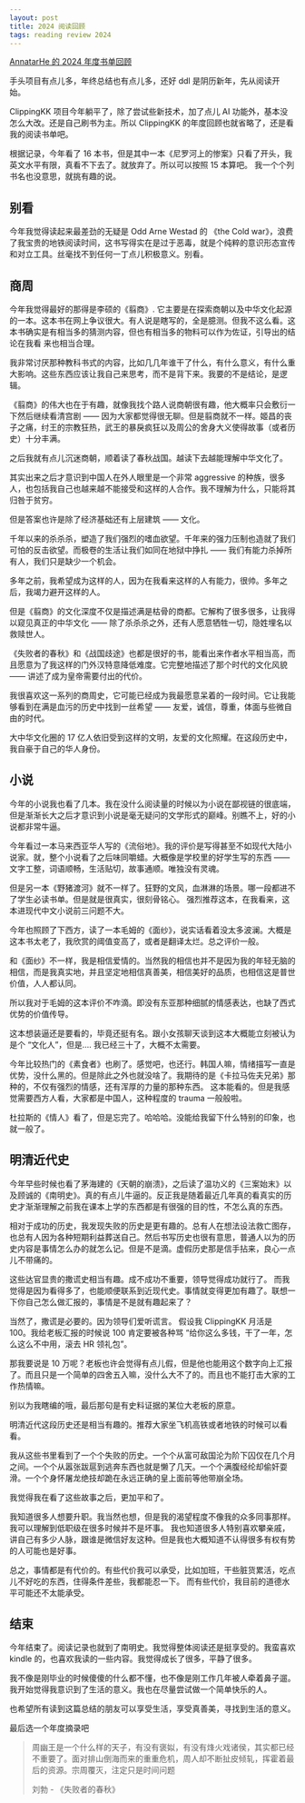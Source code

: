 ```yaml
---
layout: post
title: 2024 阅读回顾
tags: reading review 2024
---
```


[AnnatarHe 的 2024 年度书单回顾](https://clippingkk.annatarhe.com/report/yearly?uid=1&year=2024)

手头项目有点儿多，年终总结也有点儿多，还好 ddl 是阴历新年，先从阅读开始。

ClippingKK 项目今年躺平了，除了尝试些新技术，加了点儿 AI 功能外，基本没怎么大改。还是自己刷书为主。所以 ClippingKK 的年度回顾也就省略了，还是看我的阅读书单吧。

根据记录，今年看了 16 本书，但是其中一本《尼罗河上的惨案》只看了开头，我英文水平有限，真看不下去了。就放弃了。所以可以按照
15 本算吧。 我一个个列书名也没意思，就挑有趣的说。  

## 别看

今年我觉得读起来最差劲的无疑是 Odd Arne Westad 的 《the Cold war》，浪费了我宝贵的地铁阅读时间，这书写得实在是过于恶毒，就是个纯粹的意识形态宣传和对立工具。丝毫找不到任何一丁点儿积极意义。别看。

## 商周

今年我觉得最好的那得是李硕的《翦商》. 它主要是在探索商朝以及中华文化起源的一本。这本书在网上争议很大。有人说是瞎写的，全是臆测。但我不这么看。这本书确实是有相当多的猜测内容，但也有相当多的物料可以作为佐证，引导出的结论在我看    来也相当合理。

我非常讨厌那种教科书式的内容，比如几几年谁干了什么，有什么意义，有什么重大影响。这些东西应该让我自己来思考，而不是背下来。我要的不是结论，是逻辑。

《翦商》的伟大也在于有趣，就像我找个路人说商朝很有趣，他大概率只会敷衍一下然后继续看清宫剧 —— 因为大家都觉得很无聊。但是翦商就不一样。姬昌的丧子之痛，纣王的宗教狂热，武王的暴戾疯狂以及周公的舍身大义使得故事（或者历史）十分丰满。

之后我就有点儿沉迷商朝，顺着读了春秋战国。越读下去越能理解中华文化了。

其实出来之后才意识到中国人在外人眼里是一个非常 aggressive 的种族，很多人，也包括我自己也越来越不能接受和这样的人合作。我不理解为什么，只能将其归咎于贫穷。

但是答案也许是除了经济基础还有上层建筑 —— 文化。

千年以来的杀杀杀，塑造了我们强烈的嗜血欲望。千年来的强力压制也造就了我们可怕的反击欲望。而极卷的生活让我们如同在地狱中挣扎 —— 我们有能力杀掉所有人，我们只是缺少一个机会。

多年之前，我希望成为这样的人，因为在我看来这样的人有能力，很帅。多年之后，我竭力避开这样的人。

但是《翦商》的文化深度不仅是描述满是枯骨的商都。它解构了很多很多，让我得以窥见真正的中华文化 —— 除了杀杀杀之外，还有人愿意牺牲一切，隐姓埋名以救赎世人。

《失败者的春秋》和《战国歧途》也都是很好的书，能看出来作者水平相当高，而且愿意为了我这样的门外汉特意降低难度。它完整地描述了那个时代的文化风貌 —— 讲述了成为皇帝需要付出的代价。

我很喜欢这一系列的商周史，它可能已经成为我最愿意呆着的一段时间。它让我能够看到在满是血污的历史中找到一丝希望 —— 友爱，诚信，尊重，体面与些微自由的时代。

大中华文化圈的 17 亿人依旧受到这样的文明，友爱的文化照耀。在这段历史中，我自豪于自己的华人身份。

## 小说

今年的小说我也看了几本。我在没什么阅读量的时候以为小说在鄙视链的很底端，但是渐渐长大之后才意识到小说是毫无疑问的文学形式的巅峰。别瞧不上，好的小说都非常牛逼。

今年看过一本马来西亚华人写的《流俗地》。我的评价是写得甚至不如现代大陆小说家。就，整个小说看了之后味同嚼蜡。大概像是学校里的好学生写的东西 —— 文字工整，词语顺畅，生活贴切，故事通顺。唯独没有灵魂。

但是另一本《野猪渡河》就不一样了。狂野的文风，血淋淋的场景。哪一段都进不了学生必读书单。但是就是很真实，很刻骨铭心。
强烈推荐这本，在我看来，这本进现代中文小说前三问题不大。

今年也照顾了下西方，读了一本毛姆的《面纱》，说实话看着没太多波澜。大概是这本书太老了，我欣赏的阈值变高了，或者是翻译太烂。总之评价一般。

和《面纱》不一样，我是相信爱情的。当然我的相信也并不是因为我的年轻无脑的相信，而是我真实地，并且坚定地相信真善美，相信美好的品质，也相信这是普世价值，人人都认同。

所以我对于毛姆的这本评价不咋滴。即没有东亚那种细腻的情感表达，也缺了西式优势的价值传导。

这本想装逼还是要看的，毕竟还挺有名。跟小女孩聊天谈到这本大概能立刻被认为是个 “文化人”，但是.... 我已经三十了，大概不太需要。

今年比较热门的《素食者》也刷了。感觉吧，也还行。韩国人嘛，情绪描写一直是优势，没什么黑的。但是除此之外也就没啥了。我期待的是《卡拉马佐夫兄弟》那种的，不仅有强烈的情感，还有浑厚的力量的那种东西。
这本能看的。但是我感觉需要西方人看，大家都是中国人，这种程度的 trauma 一般般啦。

杜拉斯的《情人》看了，但是忘完了。哈哈哈。没能给我留下什么特别的印象，也就一般了。

## 明清近代史

今年早些时候也看了茅海建的《天朝的崩溃》，之后读了温功义的《三案始末》以及顾诚的《南明史》。真的有点儿牛逼的。反正我是随着最近几年真的看真实的历史才渐渐理解之前我在课本上学的东西都是有很强的目的性，不怎么真的东西。

相对于成功的历史，我发现失败的历史是更有趣的。总有人在想法设法救亡图存，也总有人因为各种短期利益葬送自己。然后书写历史也很有意思，普通人以为的历史内容是事情怎么办的就怎么记。但是不是滴。虚假历史那是信手拈来，良心一点儿不带痛的。

这些达官显贵的撒谎史相当有趣。成不成功不重要，领导觉得成功就行了。
而我觉得是因为看得多了，也能顺便联系到近现代史。事情就变得更加有趣了。联想一下你自己怎么做汇报的，事情是不是就有趣起来了？

当然了，撒谎是必要的。因为领导们爱听谎言。
假设我 ClippingKK 月活是 100。我给老板汇报的时候说 100 肯定要被各种骂 “给你这么多钱，干了一年，怎么这么不中用，滚去 HR 领礼包”。

那我要说是 10 万呢？老板也许会觉得有点儿假，但是他也能用这个数字向上汇报了。而且只是一个简单的四舍五入嘛，没什么大不了的。而且也不能打击大家的工作热情嘛。

别以为我瞎编的哦，最后那句是有史料证据的某位大老板的原意。

明清近代这段历史还是相当有趣的。推荐大家坐飞机高铁或者地铁的时候可以看看。

我从这些书里看到了一个个失败的历史。一个个从富可敌国沦为阶下囚仅在几个月之间。一个个从嚣张跋扈到逃奔东西也就是懒了几天。一个个满腹经纶却偷奸耍滑。一个个身怀屠龙绝技却跪在永远正确的皇上面前等他带崩全场。

我觉得我在看了这些故事之后，更加平和了。

我知道很多人想要升职。我当然也想，但是我的渴望程度不像我的众多同事那样。我可以理解到低职级在很多时候并不是坏事。
我也知道很多人特别喜欢攀亲戚，讲自己有多少人脉，跟谁是微信好友这种。但是我也大概知道不认得很多有权有势的人可能也是好事。

总之，事情都是有代价的。有些代价我可以承受，比如加班，干些脏货累活，吃点儿不好吃的东西，住得条件差些，我都能忍一下。
而有些代价，我目前的道德水平可能还不太能承受。

## 结束

今年结束了。阅读记录也就到了南明史。我觉得整体阅读还是挺享受的。我蛮喜欢 kindle 的，也喜欢我读的一些内容。我觉得成长了很多，平静了很多。

我不像是刚毕业的时候傻傻的什么都不懂，也不像是刚工作几年被人牵着鼻子遛。我开始觉得我意识到了生活的意义。我也在尽量尝试做一个简单快乐的人。

也希望所有读到这篇总结的朋友可以享受生活，享受真善美，寻找到生活的意义。

最后选一个年度摘录吧

> 周幽王是一个什么样的天子，有没有褒姒，有没有烽火戏诸侯，其实都已经不重要了。面对排山倒海而来的重重危机，周人却不断扯皮倾轧，挥霍着最后的资源。宗周覆灭，注定只是时间问题
>
> 刘勃 - 《失败者的春秋》

